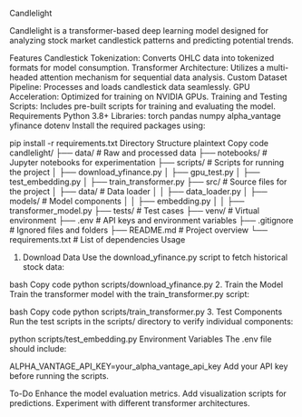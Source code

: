 Candlelight

Candlelight is a transformer-based deep learning model designed for analyzing stock market candlestick patterns and predicting potential trends.

Features
Candlestick Tokenization: Converts OHLC data into tokenized formats for model consumption.
Transformer Architecture: Utilizes a multi-headed attention mechanism for sequential data analysis.
Custom Dataset Pipeline: Processes and loads candlestick data seamlessly.
GPU Acceleration: Optimized for training on NVIDIA GPUs.
Training and Testing Scripts: Includes pre-built scripts for training and evaluating the model.
Requirements
Python 3.8+
Libraries:
torch
pandas
numpy
alpha_vantage
yfinance
dotenv
Install the required packages using:


pip install -r requirements.txt
Directory Structure
plaintext
Copy code
candlelight/
├── data/                   # Raw and processed data
├── notebooks/              # Jupyter notebooks for experimentation
├── scripts/                # Scripts for running the project
│   ├── download_yfinance.py
│   ├── gpu_test.py
│   ├── test_embedding.py
│   ├── train_transformer.py
├── src/                    # Source files for the project
│   ├── data/               # Data loader
│   │   ├── data_loader.py
│   ├── models/             # Model components
│   │   ├── embedding.py
│   │   ├── transformer_model.py
├── tests/                  # Test cases
├── venv/                   # Virtual environment
├── .env                    # API keys and environment variables
├── .gitignore              # Ignored files and folders
├── README.md               # Project overview
└── requirements.txt        # List of dependencies
Usage
1. Download Data
Use the download_yfinance.py script to fetch historical stock data:

bash
Copy code
python scripts/download_yfinance.py
2. Train the Model
Train the transformer model with the train_transformer.py script:

bash
Copy code
python scripts/train_transformer.py
3. Test Components
Run the test scripts in the scripts/ directory to verify individual components:

python scripts/test_embedding.py
Environment Variables
The .env file should include:


ALPHA_VANTAGE_API_KEY=your_alpha_vantage_api_key
Add your API key before running the scripts.

To-Do
Enhance the model evaluation metrics.
Add visualization scripts for predictions.
Experiment with different transformer architectures.